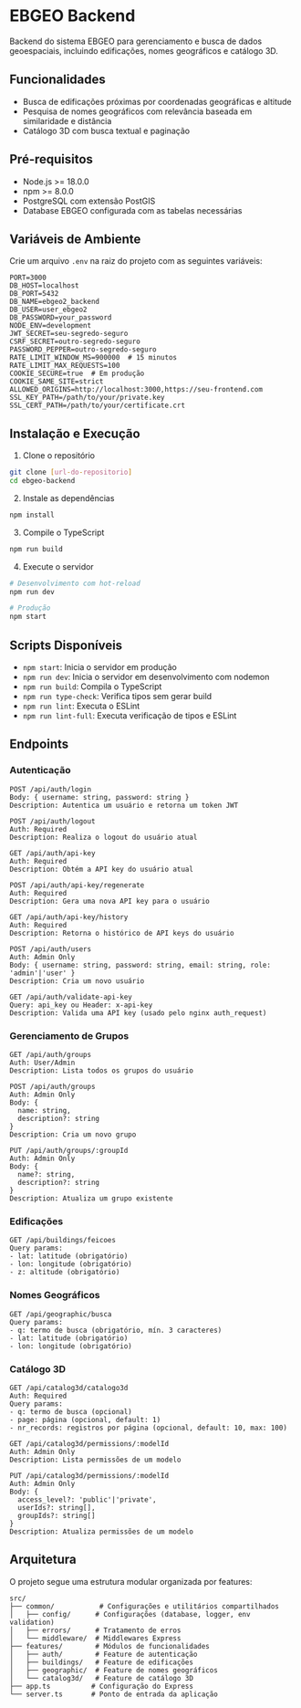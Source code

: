 # EBGEO Backend

Backend do sistema EBGEO para gerenciamento e busca de dados geoespaciais, incluindo edificações, nomes geográficos e catálogo 3D.

## Funcionalidades

- Busca de edificações próximas por coordenadas geográficas e altitude
- Pesquisa de nomes geográficos com relevância baseada em similaridade e distância
- Catálogo 3D com busca textual e paginação

## Pré-requisitos

- Node.js >= 18.0.0
- npm >= 8.0.0
- PostgreSQL com extensão PostGIS
- Database EBGEO configurada com as tabelas necessárias

## Variáveis de Ambiente

Crie um arquivo `.env` na raiz do projeto com as seguintes variáveis:

```env
PORT=3000
DB_HOST=localhost
DB_PORT=5432
DB_NAME=ebgeo2_backend
DB_USER=user_ebgeo2
DB_PASSWORD=your_password
NODE_ENV=development
JWT_SECRET=seu-segredo-seguro
CSRF_SECRET=outro-segredo-seguro
PASSWORD_PEPPER=outro-segredo-seguro
RATE_LIMIT_WINDOW_MS=900000  # 15 minutos
RATE_LIMIT_MAX_REQUESTS=100
COOKIE_SECURE=true  # Em produção
COOKIE_SAME_SITE=strict
ALLOWED_ORIGINS=http://localhost:3000,https://seu-frontend.com
SSL_KEY_PATH=/path/to/your/private.key
SSL_CERT_PATH=/path/to/your/certificate.crt
```

## Instalação e Execução

1. Clone o repositório
```bash
git clone [url-do-repositorio]
cd ebgeo-backend
```

2. Instale as dependências
```bash
npm install
```

3. Compile o TypeScript
```bash
npm run build
```

4. Execute o servidor
```bash
# Desenvolvimento com hot-reload
npm run dev

# Produção
npm start
```

## Scripts Disponíveis

- `npm start`: Inicia o servidor em produção
- `npm run dev`: Inicia o servidor em desenvolvimento com nodemon
- `npm run build`: Compila o TypeScript
- `npm run type-check`: Verifica tipos sem gerar build
- `npm run lint`: Executa o ESLint
- `npm run lint-full`: Executa verificação de tipos e ESLint

## Endpoints

### Autenticação
```
POST /api/auth/login
Body: { username: string, password: string }
Description: Autentica um usuário e retorna um token JWT

POST /api/auth/logout
Auth: Required
Description: Realiza o logout do usuário atual

GET /api/auth/api-key
Auth: Required
Description: Obtém a API key do usuário atual

POST /api/auth/api-key/regenerate
Auth: Required
Description: Gera uma nova API key para o usuário

GET /api/auth/api-key/history
Auth: Required
Description: Retorna o histórico de API keys do usuário

POST /api/auth/users
Auth: Admin Only
Body: { username: string, password: string, email: string, role: 'admin'|'user' }
Description: Cria um novo usuário

GET /api/auth/validate-api-key
Query: api_key ou Header: x-api-key
Description: Valida uma API key (usado pelo nginx auth_request)
```

### Gerenciamento de Grupos
```
GET /api/auth/groups
Auth: User/Admin
Description: Lista todos os grupos do usuário

POST /api/auth/groups
Auth: Admin Only
Body: { 
  name: string,
  description?: string 
}
Description: Cria um novo grupo

PUT /api/auth/groups/:groupId
Auth: Admin Only
Body: { 
  name?: string,
  description?: string 
}
Description: Atualiza um grupo existente
```


### Edificações
```
GET /api/buildings/feicoes
Query params:
- lat: latitude (obrigatório)
- lon: longitude (obrigatório)
- z: altitude (obrigatório)
```

### Nomes Geográficos
```
GET /api/geographic/busca
Query params:
- q: termo de busca (obrigatório, mín. 3 caracteres)
- lat: latitude (obrigatório)
- lon: longitude (obrigatório)
```

### Catálogo 3D
```
GET /api/catalog3d/catalogo3d
Auth: Required
Query params:
- q: termo de busca (opcional)
- page: página (opcional, default: 1)
- nr_records: registros por página (opcional, default: 10, max: 100)

GET /api/catalog3d/permissions/:modelId
Auth: Admin Only
Description: Lista permissões de um modelo

PUT /api/catalog3d/permissions/:modelId
Auth: Admin Only
Body: {
  access_level?: 'public'|'private',
  userIds?: string[],
  groupIds?: string[]
}
Description: Atualiza permissões de um modelo
```

## Arquitetura

O projeto segue uma estrutura modular organizada por features:

```
src/
├── common/           # Configurações e utilitários compartilhados
│   ├── config/      # Configurações (database, logger, env validation)
│   ├── errors/      # Tratamento de erros
│   └── middleware/  # Middlewares Express
├── features/        # Módulos de funcionalidades
│   ├── auth/        # Feature de autenticação
│   ├── buildings/   # Feature de edificações
│   ├── geographic/  # Feature de nomes geográficos
│   └── catalog3d/   # Feature de catálogo 3D
├── app.ts          # Configuração do Express
└── server.ts       # Ponto de entrada da aplicação
```